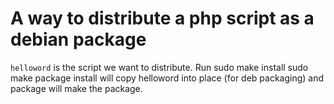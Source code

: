 # A way to distribute a php script as a debian package
`helloword` is the script we want to distribute. Run
 sudo make install
 sudo make package
install will copy helloword into place (for deb packaging) and package will make the package.

